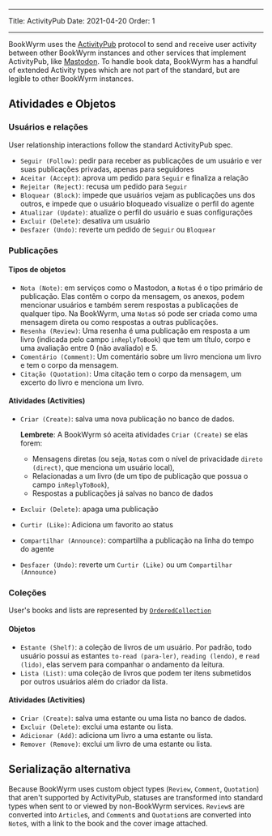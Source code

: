 - - -
Title: ActivityPub Date: 2021-04-20 Order: 1
- - -

BookWyrm uses the [ActivityPub](http://activitypub.rocks/) protocol to send and receive user activity between other BookWyrm instances and other services that implement ActivityPub, like [Mastodon](https://joinmastodon.org/). To handle book data, BookWyrm has a handful of extended Activity types which are not part of the standard, but are legible to other BookWyrm instances.

## Atividades e Objetos

### Usuários e relações
User relationship interactions follow the standard ActivityPub spec.

- `Seguir (Follow)`: pedir para receber as publicações de um usuário e ver suas publicações privadas, apenas para seguidores
- `Aceitar (Accept)`: aprova um pedido para `Seguir` e finaliza a relação
- `Rejeitar (Reject)`: recusa um pedido para `Seguir`
- `Bloquear (Block)`: impede que usuários vejam as publicações uns dos outros, e impede que o usuário bloqueado visualize o perfil do agente
- `Atualizar (Update)`: atualize o perfil do usuário e suas configurações
- `Excluir (Delete)`: desativa um usuário
- `Desfazer (Undo)`: reverte um pedido de `Seguir` ou `Bloquear`

### Publicações
#### Tipos de objetos

- `Nota (Note)`: em serviços como o Mastodon, a `Nota`s é o tipo primário de publicação. Elas contêm o corpo da mensagem, os anexos, podem mencionar usuários e também serem respostas a publicações de qualquer tipo. Na BookWyrm, uma `Nota`s só pode ser criada como uma mensagem direta ou como respostas a outras publicações.
- `Resenha (Review)`: Uma resenha é uma publicação em resposta a um livro (indicada pelo campo `inReplyToBook`) que tem um título, corpo e uma avaliação entre 0 (não avaliado) e 5.
- `Comentário (Comment)`: Um comentário sobre um livro menciona um livro e tem o corpo da mensagem.
- `Citação (Quotation)`: Uma citação tem o corpo da mensagem, um excerto do livro e menciona um livro.


#### Atividades (Activities)

- `Criar (Create)`: salva uma nova publicação no banco de dados.

   **Lembrete**: A BookWyrm só aceita atividades `Criar (Create)` se elas forem:

   - Mensagens diretas (ou seja, `Nota`s com o nível de privacidade `direto (direct)`, que menciona um usuário local),
   - Relacionadas a um livro (de um tipo de publicação que possua o campo `inReplyToBook`),
   - Respostas a publicações já salvas no banco de dados
- `Excluir (Delete)`: apaga uma publicação
- `Curtir (Like)`: Adiciona um favorito ao status
- `Compartilhar (Announce)`: compartilha a publicação na linha do tempo do agente
- `Desfazer (Undo)`: reverte um `Curtir (Like)` ou um `Compartilhar (Announce)`

### Coleções
User's books and lists are represented by [`OrderedCollection`](https://www.w3.org/TR/activitystreams-vocabulary/#dfn-orderedcollection)

#### Objetos

- `Estante (Shelf)`: a coleção de livros de um usuário. Por padrão, todo usuário possui as estantes `to-read (para-ler)`, `reading (lendo)`, e `read (lido)`, elas servem para companhar o andamento da leitura.
- `Lista (List)`: uma coleção de livros que podem ter itens submetidos por outros usuários além do criador da lista.

#### Atividades (Activities)

- `Criar (Create)`: salva uma estante ou uma lista no banco de dados.
- `Excluir (Delete)`: exclui uma estante ou lista.
- `Adicionar (Add)`: adiciona um livro a uma estante ou lista.
- `Remover (Remove)`: exclui um livro de uma estante ou lista.


## Serialização alternativa
Because BookWyrm uses custom object types (`Review`, `Comment`, `Quotation`) that aren't supported by ActivityPub, statuses are transformed into standard types when sent to or viewed by non-BookWyrm services. `Review`s are converted into `Article`s, and `Comment`s and `Quotation`s are converted into `Note`s, with a link to the book and the cover image attached.
